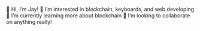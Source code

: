 👋 Hi, I’m Jay!
👀 I’m interested in blockchain, keyboards, and web developing
🌱 I’m currently learning more about blockchain
💞️ I’m looking to collaborate on anything really!

<!---
JeyoungJung/JeyoungJung is a ✨ special ✨ repository because its `README.md` (this file) appears on your GitHub profile.
You can click the Preview link to take a look at your changes.
--->

